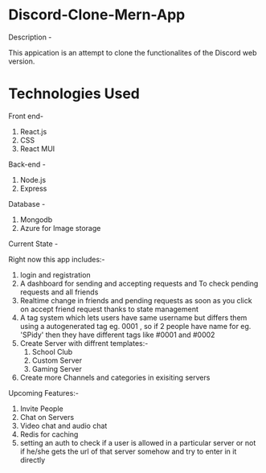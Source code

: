 # Discord-Clone-Mern-App
Description -

This appication is an attempt to clone the functionalites of the Discord web version.

# Technologies Used

Front end-

1. React.js
2. CSS
3. React MUI

Back-end -

1. Node.js
2. Express

Database - 

1. Mongodb
2. Azure for Image storage

Current State -

Right now this app includes:- 
1. login and registration 
2. A dashboard for sending and accepting requests and To check pending requests and all friends
3. Realtime change in friends and pending requests as soon as you click on accept friend request thanks to state management
4. A tag system which lets users have same username but differs them using a autogenerated tag eg. 0001 , so if 2 people have name for eg. 'SPidy' then they have different tags like #0001 and #0002
5. Create Server with diffrent templates:-
    1. School Club
    2. Custom Server
    3. Gaming Server
6. Create more Channels and categories in exisiting servers

Upcoming Features:-
1. Invite People
2. Chat on Servers
3. Video chat and audio chat
4. Redis for caching
5. setting an auth to check if a user is allowed in a particular server or not if he/she gets the url of that server somehow and try to enter in it directly
